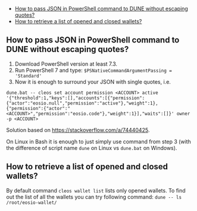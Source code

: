 - [How to pass JSON in PowerShell command to DUNE without escaping quotes?](#how-to-pass-json-in-powershell-command-to-dune-without-escaping-quotes)
- [How to retrieve a list of opened and closed wallets?](#how-to-retrieve-a-list-of-opened-and-closed-wallets)

<a name="json"></a>
## How to pass JSON in PowerShell command to DUNE without escaping quotes?

1. Download PowerShell version at least 7.3.
2. Run PowerShell 7 and type:
`$PSNativeCommandArgumentPassing = 'Standard'`
3. Now it is enough to surround your JSON with single quotes, i.e.
```
dune.bat -- cleos set account permission <ACCOUNT> active '{"threshold":1,"keys":[],"accounts":[{"permission":{"actor":"eosio.null","permission":"active"},"weight":1},{"permission":{"actor":"<ACCOUNT>","permission":"eosio.code"},"weight":1}],"waits":[]}' owner -p <ACCOUNT>
```

Solution based on https://stackoverflow.com/a/74440425.

On Linux in Bash it is enough to just simply use command from step 3 (with the difference of script name `dune` on Linux vs `dune.bat` on Windows).

<a name="wallets"></a>
## How to retrieve a list of opened and closed wallets?

By default command `cleos wallet list` lists only opened wallets. To find out the list of all the wallets you can try following command:
`dune -- ls /root/eosio-wallet/`